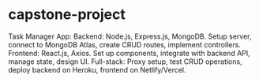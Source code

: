 # capstone-project
Task Manager App: Backend: Node.js, Express.js, MongoDB. Setup server, connect to MongoDB Atlas, create CRUD routes, implement controllers. Frontend: React.js, Axios. Set up components, integrate with backend API, manage state, design UI. Full-stack: Proxy setup, test CRUD operations, deploy backend on Heroku, frontend on Netlify/Vercel.
